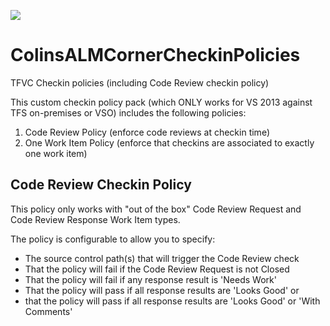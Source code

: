 ![](https://colinsalmcorner.visualstudio.com/DefaultCollection/_apis/public/build/definitions/f9a5b53e-c7e7-4025-945e-cc5db1b87c86/11/badge)

# ColinsALMCornerCheckinPolicies
TFVC Checkin policies (including Code Review checkin policy)

This custom checkin policy pack (which ONLY works for VS 2013 against TFS on-premises or VSO) includes the following policies:

1. Code Review Policy (enforce code reviews at checkin time)
2. One Work Item Policy (enforce that checkins are associated to exactly one work item)

## Code Review Checkin Policy
This policy only works with "out of the box" Code Review Request and Code Review Response Work Item types.

The policy is configurable to allow you to specify:

* The source control path(s) that will trigger the Code Review check 
* That the policy will fail if the Code Review Request is not Closed 
* That the policy will fail if any response result is 'Needs Work' 
* That the policy will pass if all response results are 'Looks Good' or 
* that the policy will pass if all response results are 'Looks Good' or 'With Comments' 
